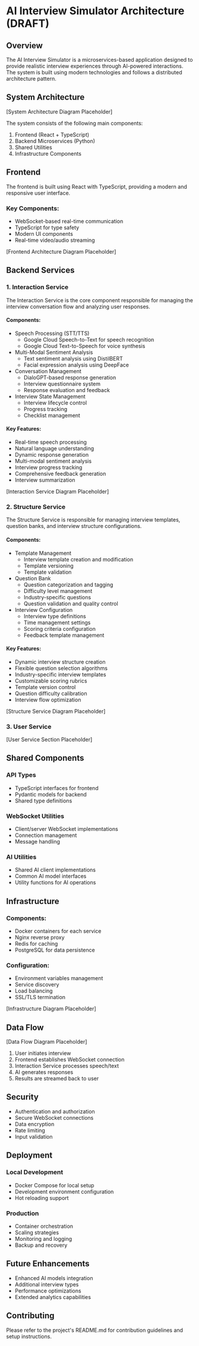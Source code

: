 # AI Interview Simulator Architecture (DRAFT)

## Overview

The AI Interview Simulator is a microservices-based application designed to provide realistic interview experiences through AI-powered interactions. The system is built using modern technologies and follows a distributed architecture pattern.

## System Architecture

[System Architecture Diagram Placeholder]

The system consists of the following main components:

1. Frontend (React + TypeScript)
2. Backend Microservices (Python)
3. Shared Utilities
4. Infrastructure Components

## Frontend

The frontend is built using React with TypeScript, providing a modern and responsive user interface.

### Key Components:
- WebSocket-based real-time communication
- TypeScript for type safety
- Modern UI components
- Real-time video/audio streaming

[Frontend Architecture Diagram Placeholder]

## Backend Services

### 1. Interaction Service

The Interaction Service is the core component responsible for managing the interview conversation flow and analyzing user responses.

#### Components:
- Speech Processing (STT/TTS)
  - Google Cloud Speech-to-Text for speech recognition
  - Google Cloud Text-to-Speech for voice synthesis
- Multi-Modal Sentiment Analysis
  - Text sentiment analysis using DistilBERT
  - Facial expression analysis using DeepFace
- Conversation Management
  - DialoGPT-based response generation
  - Interview questionnaire system
  - Response evaluation and feedback
- Interview State Management
  - Interview lifecycle control
  - Progress tracking
  - Checklist management

#### Key Features:
- Real-time speech processing
- Natural language understanding
- Dynamic response generation
- Multi-modal sentiment analysis
- Interview progress tracking
- Comprehensive feedback generation
- Interview summarization

[Interaction Service Diagram Placeholder]

### 2. Structure Service

The Structure Service is responsible for managing interview templates, question banks, and interview structure configurations.

#### Components:
- Template Management
  - Interview template creation and modification
  - Template versioning
  - Template validation
- Question Bank
  - Question categorization and tagging
  - Difficulty level management
  - Industry-specific questions
  - Question validation and quality control
- Interview Configuration
  - Interview type definitions
  - Time management settings
  - Scoring criteria configuration
  - Feedback template management

#### Key Features:
- Dynamic interview structure creation
- Flexible question selection algorithms
- Industry-specific interview templates
- Customizable scoring rubrics
- Template version control
- Question difficulty calibration
- Interview flow optimization

[Structure Service Diagram Placeholder]

### 3. User Service

[User Service Section Placeholder]

## Shared Components

### API Types
- TypeScript interfaces for frontend
- Pydantic models for backend
- Shared type definitions

### WebSocket Utilities
- Client/server WebSocket implementations
- Connection management
- Message handling

### AI Utilities
- Shared AI client implementations
- Common AI model interfaces
- Utility functions for AI operations

## Infrastructure

### Components:
- Docker containers for each service
- Nginx reverse proxy
- Redis for caching
- PostgreSQL for data persistence

### Configuration:
- Environment variables management
- Service discovery
- Load balancing
- SSL/TLS termination

[Infrastructure Diagram Placeholder]

## Data Flow

[Data Flow Diagram Placeholder]

1. User initiates interview
2. Frontend establishes WebSocket connection
3. Interaction Service processes speech/text
4. AI generates responses
5. Results are streamed back to user

## Security

- Authentication and authorization
- Secure WebSocket connections
- Data encryption
- Rate limiting
- Input validation

## Deployment

### Local Development
- Docker Compose for local setup
- Development environment configuration
- Hot reloading support

### Production
- Container orchestration
- Scaling strategies
- Monitoring and logging
- Backup and recovery

## Future Enhancements

- Enhanced AI models integration
- Additional interview types
- Performance optimizations
- Extended analytics capabilities

## Contributing

Please refer to the project's README.md for contribution guidelines and setup instructions.
